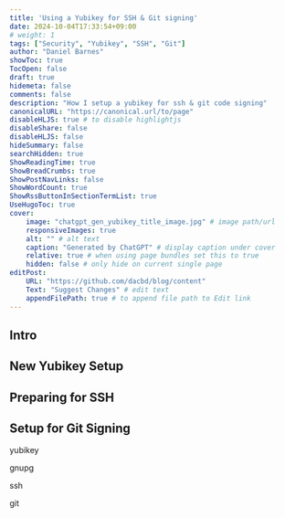 ```yaml
---
title: 'Using a Yubikey for SSH & Git signing'
date: 2024-10-04T17:33:54+09:00
# weight: 1
tags: ["Security", "Yubikey", "SSH", "Git"]
author: "Daniel Barnes"
showToc: true
TocOpen: false
draft: true
hidemeta: false
comments: false
description: "How I setup a yubikey for ssh & git code signing"
canonicalURL: "https://canonical.url/to/page"
disableHLJS: true # to disable highlightjs
disableShare: false
disableHLJS: false
hideSummary: false
searchHidden: true
ShowReadingTime: true
ShowBreadCrumbs: true
ShowPostNavLinks: false
ShowWordCount: true
ShowRssButtonInSectionTermList: true
UseHugoToc: true
cover:
    image: "chatgpt_gen_yubikey_title_image.jpg" # image path/url
    responsiveImages: true
    alt: "" # alt text
    caption: "Generated by ChatGPT" # display caption under cover
    relative: true # when using page bundles set this to true
    hidden: false # only hide on current single page
editPost:
    URL: "https://github.com/dacbd/blog/content"
    Text: "Suggest Changes" # edit text
    appendFilePath: true # to append file path to Edit link
---
```



## Intro


## New Yubikey Setup

## Preparing for SSH

## Setup for Git Signing

yubikey

gnupg

ssh

git
